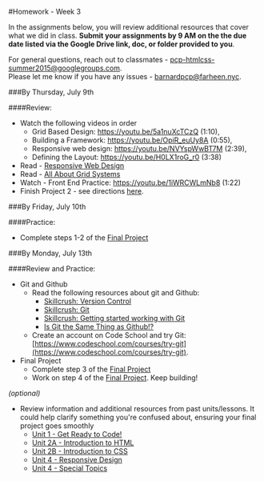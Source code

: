 #Homework - Week 3

In the assignments below, you will review additional resources that cover what we did in class. **Submit your assignments by 9 AM on the the due date listed via the Google Drive link, doc, or folder provided to you**.  

For general questions, reach out to classmates - pcp-htmlcss-summer2015@googlegroups.com.  
Please let me know if you have any issues - barnardpcp@farheen.nyc.  


###By Thursday, July 9th

####Review:

- Watch the following videos in order
	- Grid Based Design: https://youtu.be/5a1nuXcTCzQ (1:10), 
	- Building a Framework: https://youtu.be/OpiR_euUy8A (0:55), 
	- Responsive web design: https://youtu.be/NVYspWwBT7M (2:39), 
	- Defining the Layout: https://youtu.be/H0LX1roG_r0 (3:38)
- Read - [Responsive Web Design](http://learn.shayhowe.com/advanced-html-css/responsive-web-design/)
- Read - [All About Grid Systems](http://webdesign.tutsplus.com/articles/all-about-grid-systems--webdesign-14471)
- Watch - Front End Practice: https://youtu.be/1iWRCWLmNb8 (1:22)
- Finish Project 2 - see directions [here](https://github.com/fma2/pcp-intro-web-development/blob/master/assignments/project2.md).


###By Friday, July 10th

####Practice:

- Complete steps 1-2 of the [Final Project](https://github.com/fma2/pcp-intro-web-development/blob/master/units/5-finalproject.md#51-finalproject)


###By Monday, July 13th

####Review and Practice:

- Git and Github
	- Read the following resources about git and Github:
		- [Skillcrush: Version Control](http://skillcrush.com/2013/02/11/version-control/)
		- [Skillcrush: Git](http://skillcrush.com/2013/02/18/git/)
		- [Skillcrush: Getting started working with Git](http://skillcrush.com/2013/02/20/get-started-working-with-git/)
		- [Is Git the Same Thing as Github!?](http://jahya.net/blog/git-vs-github/)
	- Create an account on Code School and try Git: [https://www.codeschool.com/courses/try-git](https://www.codeschool.com/courses/try-git).
- Final Project
	- Complete step 3 of the [Final Project](https://github.com/fma2/pcp-intro-web-development/blob/master/units/5-finalproject.md#51-finalproject)
	- Work on step 4 of the [Final Project](https://github.com/fma2/pcp-intro-web-development/blob/master/units/5-finalproject.md#51-finalproject).  Keep building!

*(optional)*
- Review information and additional resources from past units/lessons.  It could help clarify something you're confused about, ensuring your final project goes smoothly
	- [Unit 1 - Get Ready to Code!](https://github.com/fma2/pcp-intro-web-development/blob/master/units/1-get-ready-to-code.md)
	- [Unit 2A - Introduction to HTML](https://github.com/fma2/pcp-intro-web-development/blob/master/units/2A-introhtml.md)
	- [Unit 2B - Introduction to CSS](https://github.com/fma2/pcp-intro-web-development/blob/master/units/2B-introcss.md)
	- [Unit 4 - Responsive Design](https://github.com/fma2/pcp-intro-web-development/blob/master/units/3-gridbaseddesign.md)
	- [Unit 4 - Special Topics](https://github.com/fma2/pcp-intro-web-development/blob/master/units/2A-introhtml.md)


